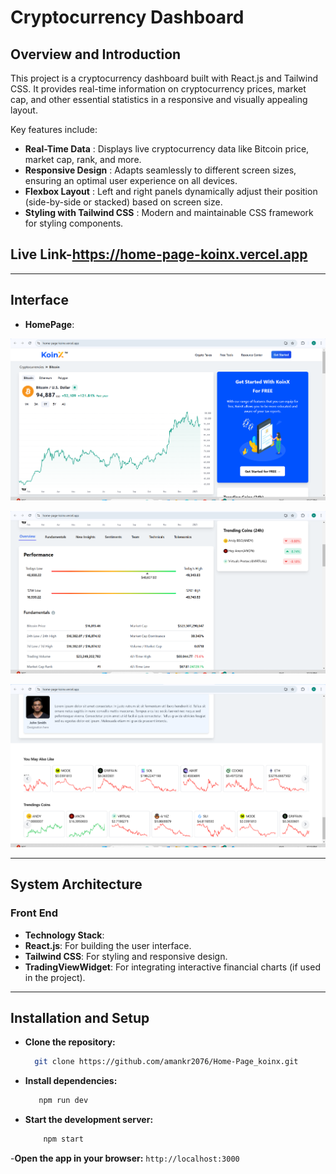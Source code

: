# Cryptocurrency Dashboard

## Overview and Introduction

This project is a cryptocurrency dashboard built with React.js and Tailwind CSS. It provides real-time information on cryptocurrency prices, market cap, and other essential statistics in a responsive and visually appealing layout.

Key features include: 
- **Real-Time Data** : Displays live cryptocurrency data like Bitcoin price, market cap, rank, and more.
- **Responsive Design** : Adapts seamlessly to different screen sizes, ensuring an optimal user experience on all devices.
- **Flexbox Layout** : Left and right panels dynamically adjust their position (side-by-side or stacked) based on screen size.
- **Styling with Tailwind CSS** : Modern and maintainable CSS framework for styling components.

## Live Link-https://home-page-koinx.vercel.app
---

## Interface

- **HomePage**:

 ![Alt Text](https://github.com/amankr2076/Home-Page_koinx/blob/main/images/first.png)
  
 ![Alt Text](https://github.com/amankr2076/Home-Page_koinx/blob/main/images/second.png)
  
 ![Alt Text](https://github.com/amankr2076/Home-Page_koinx/blob/main/images/third.png)


 ---

 ## System Architecture 

 ### Front End

 - **Technology Stack**:
  - **React.js**: For building the user interface.
  - **Tailwind CSS**: For styling and responsive design.
  - **TradingViewWidget**: For integrating interactive financial charts (if used in the project).

---

## Installation and Setup

- **Clone the repository:**
     ```bash  
       git clone https://github.com/amankr2076/Home-Page_koinx.git
     ```
- **Install dependencies:**
    ```bash
       npm run dev
    ```
- **Start the development server:**
    ```bash
        npm start
    ```
-**Open the app in your browser:**
    ```
        http://localhost:3000
    ```


  
